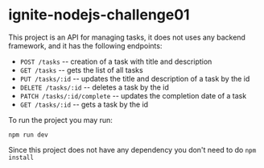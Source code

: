 # ignite-nodejs-challenge01

This project is an API for managing tasks, it does not uses any backend framework, and it has the following endpoints:

- `POST /tasks` -- creation of a task with title and description
- `GET /tasks` -- gets the list of all tasks
- `PUT /tasks/:id` -- updates the title and description of a task by the id
- `DELETE /tasks/:id` -- deletes a task by the id
- `PATCH /tasks/:id/complete` -- updates the completion date of a task
- `GET /tasks/:id` -- gets a task by the id

To run the project you may run:

```
npm run dev
```

Since this project does not have any dependency you don't need to do `npm install`